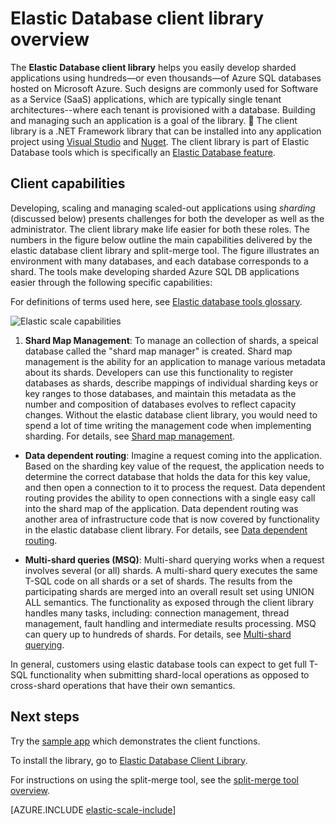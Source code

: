 <properties
    pageTitle="Azure SQL Database - client library"
    description="Build scalable .NET database apps"
    services="sql-database"
    documentationCenter=""
    manager="jeffreyg"
    authors="sidneyh"
    editor=""/>

<tags
    ms.service="sql-database"
    ms.workload="sql-database"
    ms.tgt_pltfrm="na"
    ms.devlang="na"
    ms.topic="article"
    ms.date="07/29/2015"
    ms.author="sidneyh"/>

# Elastic Database client library overview

The **Elastic Database client library** helps you easily develop sharded applications using hundreds—or even thousands—of Azure SQL databases hosted on Microsoft Azure. Such designs are commonly used for Software as a Service (SaaS) applications, which are typically single tenant architectures--where each tenant is provisioned with a database. Building and managing such an application is a goal of the library.

The client library is a .NET Framework library that can be installed into any application project using [Visual Studio](sql-database-elastic-scale-add-references-visual-studio.md) and [Nuget](http://go.microsoft.com/?linkid=9862605). The client library is part of Elastic Database tools which is specifically an [Elastic Database feature](sql-database-elastic-scale-introduction.md). 

## Client capabilities

Developing, scaling and managing scaled-out applications using *sharding* (discussed below) presents challenges for both the developer as well as the administrator. The client library make life easier for both these roles. The numbers in the figure below outline the main capabilities delivered by the elastic database client library and split-merge tool. The figure illustrates an environment with many databases, and each database corresponds to a shard. The tools make developing sharded Azure SQL DB applications easier through the following specific capabilities:

For definitions of terms used here, see [Elastic database tools glossary](sql-database-elastic-scale-glossary.md).

![Elastic scale capabilities][1]

1.  **Shard Map Management**: To manage an collection of shards, a speical database called the "shard map manager" is created. Shard map management is the ability for an application to manage various metadata about its shards. Developers can use this functionality to register databases as shards, describe mappings of individual sharding keys or key ranges to those databases, and maintain this metadata as the number and composition of databases evolves to reflect capacity changes. Without the elastic database client library, you would need to spend a lot of time writing the management code when implementing sharding. For details, see [Shard map management](sql-database-elastic-scale-shard-map-management.md).

* **Data dependent routing**: Imagine a request coming into the application. Based on the sharding key value of the request, the application needs to determine the correct database that holds the data for this key value, and then open a connection to it to process the request. Data dependent routing provides the ability to open connections with a single easy call into the shard map of the application. Data dependent routing was another area of infrastructure code that is now covered by functionality in the elastic database client library. For details, see [Data dependent routing](sql-database-elastic-scale-data-dependent-routing.md).

* **Multi-shard queries (MSQ)**: Multi-shard querying works when a request involves several (or all) shards. A multi-shard query executes the same T-SQL code on all shards or a set of shards. The results from the participating shards are merged into an overall result set using UNION ALL semantics. The functionality as exposed through the client library handles many tasks, including: connection management, thread management, fault handling and intermediate results processing. MSQ can query up to hundreds of shards. For details, see [Multi-shard querying](sql-database-elastic-scale-multishard-querying.md).

In general, customers using elastic database tools can expect to get full T-SQL functionality when submitting shard-local operations as opposed to cross-shard operations that have their own semantics.

## Next steps

Try the [sample app](sql-database-elastic-scale-get-started.md) which demonstrates the client functions. 

To install the library, go to [Elastic Database Client Library]( http://www.nuget.org/packages/Microsoft.Azure.SqlDatabase.ElasticScale.Client/).

For instructions on using the split-merge tool, see the [split-merge tool overview](sql-database-elastic-scale-overview-split-and-merge.md).


[AZURE.INCLUDE [elastic-scale-include](../../includes/elastic-scale-include.md)]

<!--Anchors-->
<!--Image references-->
[1]:./media/sql-database-elastic-database-client-library/glossary.png

